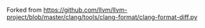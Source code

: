 Forked from https://github.com/llvm/llvm-project/blob/master/clang/tools/clang-format/clang-format-diff.py
